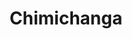 ---
title: "Chimichanga"
price: "$15.00"
category: "Mexican-Cuisine"
img: ""
desc: "A large flour tortilla filled with either shredded beef or chicken deep fried topped with enchilada sauce and melted cheese"
---